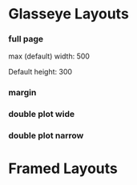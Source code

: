 Glasseye Layouts
================

### full page

max (default) width: 500

Default height: 300

<div><div>

### margin

### double plot wide

### double plot narrow



Framed Layouts
================